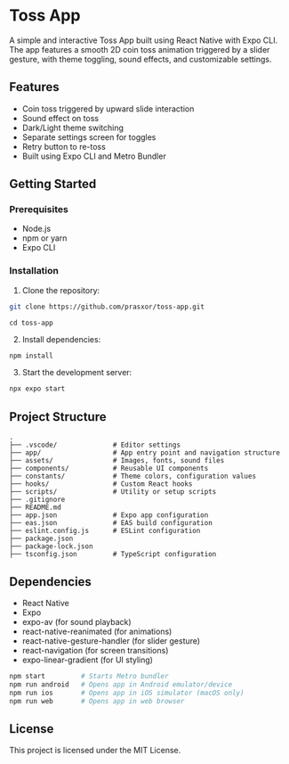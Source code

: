 
# Toss App

A simple and interactive Toss App built using React Native with Expo CLI. The app features a smooth 2D coin toss animation triggered by a slider gesture, with theme toggling, sound effects, and customizable settings.

## Features

- Coin toss triggered by upward slide interaction
- Sound effect on toss
- Dark/Light theme switching
- Separate settings screen for toggles
- Retry button to re-toss
- Built using Expo CLI and Metro Bundler

## Getting Started

### Prerequisites

- Node.js
- npm or yarn
- Expo CLI

### Installation

1. Clone the repository:

```bash
git clone https://github.com/prasxor/toss-app.git
```
```
cd toss-app
````

2. Install dependencies:

```bash
npm install
```

3. Start the development server:

```bash
npx expo start
```


## Project Structure

```plaintext
.
├── .vscode/              # Editor settings
├── app/                  # App entry point and navigation structure
├── assets/               # Images, fonts, sound files
├── components/           # Reusable UI components
├── constants/            # Theme colors, configuration values
├── hooks/                # Custom React hooks
├── scripts/              # Utility or setup scripts
├── .gitignore
├── README.md
├── app.json              # Expo app configuration
├── eas.json              # EAS build configuration
├── eslint.config.js      # ESLint configuration
├── package.json
├── package-lock.json
├── tsconfig.json         # TypeScript configuration
```

## Dependencies

* React Native
* Expo
* expo-av (for sound playback)
* react-native-reanimated (for animations)
* react-native-gesture-handler (for slider gesture)
* react-navigation (for screen transitions)
* expo-linear-gradient (for UI styling)



```bash
npm start         # Starts Metro bundler
npm run android   # Opens app in Android emulator/device
npm run ios       # Opens app in iOS simulator (macOS only)
npm run web       # Opens app in web browser
```

## License

This project is licensed under the MIT License.
